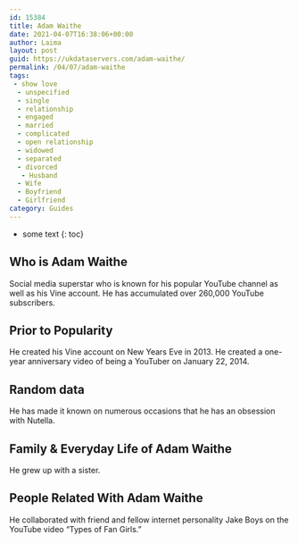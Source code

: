 ```yaml
---
id: 15384
title: Adam Waithe
date: 2021-04-07T16:38:06+00:00
author: Laima
layout: post
guid: https://ukdataservers.com/adam-waithe/
permalink: /04/07/adam-waithe
tags:
 - show love
  - unspecified
  - single
  - relationship
  - engaged
  - married
  - complicated
  - open relationship
  - widowed
  - separated
  - divorced
   - Husband
  - Wife
  - Boyfriend
  - Girlfriend
category: Guides
---
```


* some text
{: toc}


## Who is Adam Waithe
                  
                  
                  
Social media superstar who is known for his popular YouTube channel as well as his Vine account. He has accumulated over 260,000 YouTube subscribers.
                  
              
            
              
            
                
                
                
## Prior to Popularity
                  
                  
                  
He created his Vine account on New Years Eve in 2013. He created a one-year anniversary video of being a YouTuber on January 22, 2014.
                  
              
            
              
            
                
                
                
## Random data
                  
                  
                  
He has made it known on numerous occasions that he has an obsession with Nutella.
                  
              
            
              
            
                
                
                
## Family & Everyday Life of Adam Waithe
                  
                  
                  
He grew up with a sister.
                  
              
            
              
            
                
                
                
## People Related With Adam Waithe
                  
                  
                  
He collaborated with friend and fellow internet personality Jake Boys on the YouTube video &#8220;Types of Fan Girls.&#8221;
                  
              
            
              
            
                
              
            
              
              
            
            
              
            
          
          
          